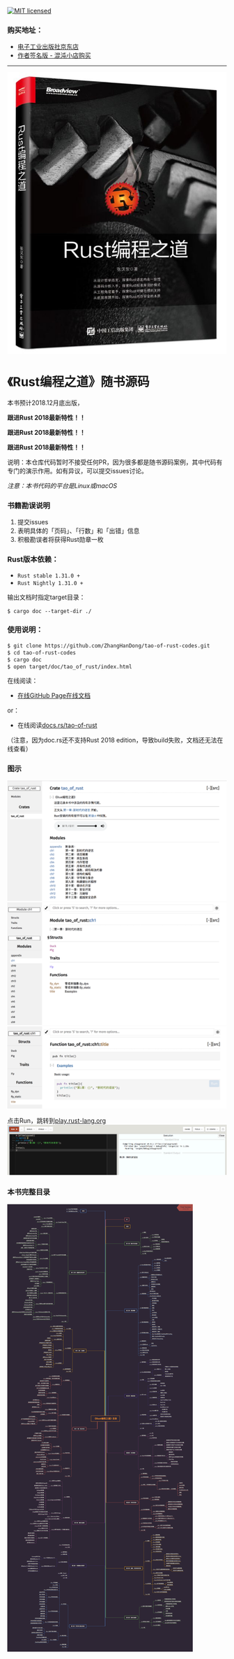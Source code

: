 [![MIT licensed](https://img.shields.io/badge/license-MIT-blue.svg)](./LICENSE)

### 购买地址：

- [电子工业出版社京东店](https://item.jd.com/12479415.html)
- [作者签名版 - 混沌小店购买](https://weidian.com/?userid=1165436513&wfr=c&ifr=shopdetail&source=shop&sfr=app)

---

![img3](images/rustbook.jpg)

# 《Rust编程之道》随书源码

本书预计2018.12月底出版，

**跟进Rust 2018最新特性！！**

**跟进Rust 2018最新特性！！**

**跟进Rust 2018最新特性！！**

说明：本仓库代码暂时不接受任何PR，因为很多都是随书源码案例，其中代码有专门的演示作用。如有异议，可以提交issues讨论。

_注意：本书代码的平台是Linux或macOS_

### 书籍勘误说明

1. 提交issues
2. 表明具体的「页码」、「行数」和「出错」信息
3. 积极勘误者将获得Rust勋章一枚

### Rust版本依赖：

- `Rust stable 1.31.0 + `
- `Rust Nightly 1.31.0 +`

输出文档时指定target目录：

```
$ cargo doc --target-dir ./
```

### 使用说明：

```shell
$ git clone https://github.com/ZhangHanDong/tao-of-rust-codes.git
$ cd tao-of-rust-codes
$ cargo doc
$ open target/doc/tao_of_rust/index.html
```

在线阅读：

- [在线GitHub Page在线文档](https://ruststudy.github.io/tao_of_rust_docs/tao_of_rust/)

or：

- 在线阅读[docs.rs/tao-of-rust](https://docs.rs/crate/tao-of-rust/)

（注意，因为doc.rs还不支持Rust 2018 edition，导致build失败，文档还无法在线查看）

### 图示

![img1](images/0.png)
![img2](images/1.png)
![img3](images/2.png)

点击Run，跳转到[play.rust-lang.org](https://play.rust-lang.org)
![img4](images/run.png)

### 本书完整目录

![TOC](images/toc.png)
